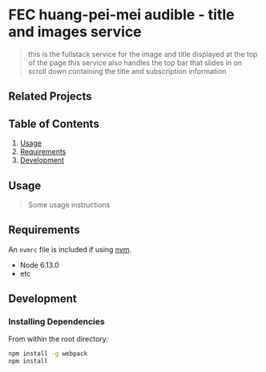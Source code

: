 # FEC huang-pei-mei audible - title and images service

> this is the fullstack service for the image and title displayed at the top of the page
this service also handles the top bar that slides in on scroll down containing the
title and subscription information

## Related Projects


## Table of Contents

1. [Usage](#Usage)
1. [Requirements](#requirements)
1. [Development](#development)

## Usage

> Some usage instructions

## Requirements

An `nvmrc` file is included if using [nvm](https://github.com/creationix/nvm).

- Node 6.13.0
- etc

## Development

### Installing Dependencies

From within the root directory:

```sh
npm install -g webpack
npm install
```

